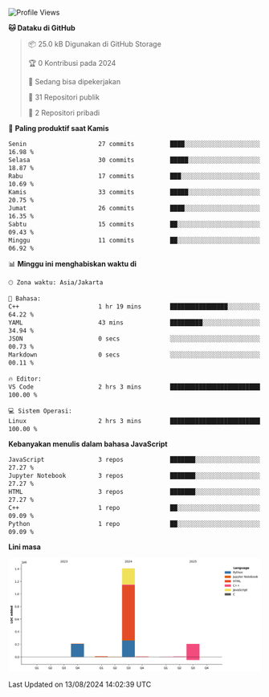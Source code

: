 <!--START_SECTION:waka-->
![Profile Views](http://img.shields.io/badge/Profil%20dilihat-583-blue)

**🐱 Dataku di GitHub** 

> 📦 25.0 kB Digunakan di GitHub Storage 
 > 
> 🏆 0 Kontribusi pada 2024
 > 
> 💼 Sedang bisa dipekerjakan
 > 
> 📜 31 Repositori publik 
 > 
> 🔑 2 Repositori pribadi 
 > 
📅 **Paling produktif saat Kamis** 

```text
Senin                    27 commits          ████░░░░░░░░░░░░░░░░░░░░░   16.98 % 
Selasa                   30 commits          █████░░░░░░░░░░░░░░░░░░░░   18.87 % 
Rabu                     17 commits          ███░░░░░░░░░░░░░░░░░░░░░░   10.69 % 
Kamis                    33 commits          █████░░░░░░░░░░░░░░░░░░░░   20.75 % 
Jumat                    26 commits          ████░░░░░░░░░░░░░░░░░░░░░   16.35 % 
Sabtu                    15 commits          ██░░░░░░░░░░░░░░░░░░░░░░░   09.43 % 
Minggu                   11 commits          ██░░░░░░░░░░░░░░░░░░░░░░░   06.92 % 
```


📊 **Minggu ini menghabiskan waktu di** 

```text
🕑︎ Zona waktu: Asia/Jakarta

💬 Bahasa: 
C++                      1 hr 19 mins        ████████████████░░░░░░░░░   64.22 % 
YAML                     43 mins             █████████░░░░░░░░░░░░░░░░   34.94 % 
JSON                     0 secs              ░░░░░░░░░░░░░░░░░░░░░░░░░   00.73 % 
Markdown                 0 secs              ░░░░░░░░░░░░░░░░░░░░░░░░░   00.11 % 

🔥 Editor: 
VS Code                  2 hrs 3 mins        █████████████████████████   100.00 % 

💻 Sistem Operasi: 
Linux                    2 hrs 3 mins        █████████████████████████   100.00 % 
```

**Kebanyakan menulis dalam bahasa JavaScript** 

```text
JavaScript               3 repos             ███████░░░░░░░░░░░░░░░░░░   27.27 % 
Jupyter Notebook         3 repos             ███████░░░░░░░░░░░░░░░░░░   27.27 % 
HTML                     3 repos             ███████░░░░░░░░░░░░░░░░░░   27.27 % 
C++                      1 repo              ██░░░░░░░░░░░░░░░░░░░░░░░   09.09 % 
Python                   1 repo              ██░░░░░░░░░░░░░░░░░░░░░░░   09.09 % 
```



**Lini masa**

![Lines of Code chart](https://raw.githubusercontent.com/yusuf601/yusuf601/main/assets/bar_graph.png)


 Last Updated on 13/08/2024 14:02:39 UTC
<!--END_SECTION:waka-->

